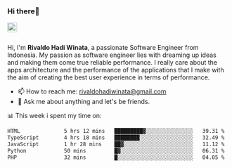 ### Hi there👋
<a href="https://www.linkedin.com/in/rivaldohadiwinata/">
  <img align="left" alt="Rivaldo's LinkedIN" width="22px" src="https://upload.wikimedia.org/wikipedia/commons/8/81/LinkedIn_icon.svg" />
</a>

<br/>
<br/>

Hi, I'm **Rivaldo Hadi Winata**, a passionate Software Engineer from Indonesia. 
My passion as software engineer lies with dreaming up ideas and making them come true reliable performance. 
I really care about the apps architecture and the performance of the applications that I make with the aim of creating the best user experience in terms of performance.

- 📫 How to reach me: [rivaldohadiwinata@gmail.com](mailto:rivaldohadiwinata@gmail.com)
- 💬 Ask me about anything and let's be friends.

📊 This week i spent my time on:


<!--START_SECTION:waka-->

```txt
HTML              5 hrs 12 mins   █████████▓░░░░░░░░░░░░░░░   39.31 %
TypeScript        4 hrs 18 mins   ████████░░░░░░░░░░░░░░░░░   32.49 %
JavaScript        1 hr 28 mins    ██▓░░░░░░░░░░░░░░░░░░░░░░   11.12 %
Python            50 mins         █▓░░░░░░░░░░░░░░░░░░░░░░░   06.31 %
PHP               32 mins         █░░░░░░░░░░░░░░░░░░░░░░░░   04.05 %
```

<!--END_SECTION:waka-->


<!--- 🔭 I’m currently working on Parnas FMS Project -->

<!--
**rivaldotjioe/rivaldotjioe** is a ✨ _special_ ✨ repository because its `README.md` (this file) appears on your GitHub profile.

Here are some ideas to get you started:

- 🔭 I’m currently working on ...
- 🌱 I’m currently learning ...
- 👯 I’m looking to collaborate on ...
- 🤔 I’m looking for help with ...
- 💬 Ask me about ...
- 📫 How to reach me: ...
- 😄 Pronouns: ...
- ⚡ Fun fact: ...
-->
